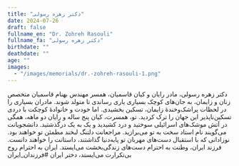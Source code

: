 ```yaml
---
title: "دکتر زهره رسولی"
date: 2024-07-26
draft: false
fullname_en: "Dr. Zohreh Rasouli"
fullname_fa: "دکتر زهره رسولی"
birthdate: ""
deathdate: ""
age: ""
images:
  - "/images/memorials/dr.-zohreh-rasouli-1.png"
---
```


دکتر زهره رسولی، مادر رایان و کیان قاسمیان، همسر مهندس بهنام قاسمیان
متخصص زنان و زایمان،
به جان‌های کوچک بسیاری یاری رساندی تا متولد شوند. 
مادران بسیاری را در لحظات پراشک‌وخندۀ زایمان، تسکین بخشیدی. اما خودت و خانوادۀ کوچکت با دردی تسکین‌ناپذیر این جهان را ترک کردید. 
تو، همسرت، کیان پنج ساله و رایان دو ماهه، همگی در آتش موشک‌های اسرائیلی سوختید و درد کشیدید و یک به یک درگذشتید. 
دانشجویانت می‌گویند نام استاد سخت به تو می‌برازید. مراجعانت دلتنگ لبخند مطمئن تو خواهند بود. 
نوزادانی که با استقبال دست‌های مهربان تو پابه‌دنیا گذاشتند، داستانت را خواهند دانست. فرزند ایران، وطنت به احترام دست‌های زندگی‌بخشت می‌ایستد. ایران به احترام روح بی‌تکرارت می‌ایستد، دختر ایران
#فرزندان_ایران